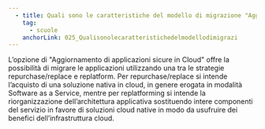 ```yaml
---
  - title: Quali sono le caratteristiche del modello di migrazione "Aggiornamento in sicurezza di applicazioni in Cloud"?
    tag:
      - scuole
    anchorLink: 025_Qualisonolecaratteristichedelmodellodimigrazi
---
```


L’opzione di "Aggiornamento di applicazioni sicure in Cloud" offre la possibilità di migrare le applicazioni utilizzando una tra le strategie repurchase/replace e replatform. Per repurchase/replace si intende l’acquisto di una soluzione nativa in cloud, in genere erogata in modalità Software as a Service, mentre per replatforming si intende la riorganizzazione dell’architettura applicativa sostituendo intere componenti del servizio in favore di soluzioni cloud native in modo da usufruire dei benefici dell’infrastruttura cloud.